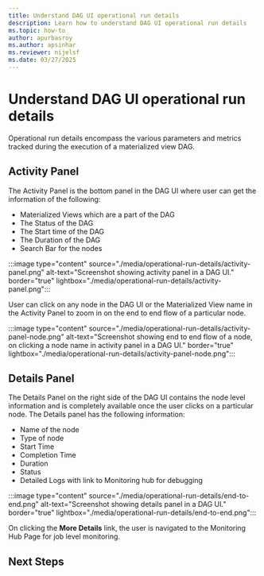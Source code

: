```yaml
---
title: Understand DAG UI operational run details
description: Learn how to understand DAG UI operational run details
ms.topic: how-to
author: apurbasroy
ms.author: apsinhar
ms.reviewer: nijelsf
ms.date: 03/27/2025
---
```


# Understand DAG UI operational run details

Operational run details encompass the various parameters and metrics tracked during the execution of a materialized view DAG.

## Activity Panel

The Activity Panel is the  bottom panel in the DAG UI where user can get the information of the following:

*	Materialized Views which are a part of the DAG
*	The Status of the DAG
*	The Start time of the DAG
*	The Duration of the DAG
*	Search Bar for the nodes

:::image type="content" source="./media/operational-run-details/activity-panel.png" alt-text="Screenshot showing activity panel in a DAG UI." border="true" lightbox="./media/operational-run-details/activity-panel.png":::


User can click on any node in the DAG UI or the Materialized View name in the Activity Panel
to zoom in on the end to end flow of a particular node.

:::image type="content" source="./media/operational-run-details/activity-panel-node.png" alt-text="Screenshot showing end to end flow of a node, on clicking a node name in activity panel in a DAG UI." border="true" lightbox="./media/operational-run-details/activity-panel-node.png":::

## Details Panel

The Details Panel on the right side of the DAG UI contains the node level information and is completely available once the
user clicks on a particular node. The Details panel has the following information:

*	Name of the node
*	Type of node
*	Start Time
*	Completion Time
*	Duration
*	Status
*	Detailed Logs with link to Monitoring hub for debugging

:::image type="content" source="./media/operational-run-details/end-to-end.png" alt-text="Screenshot showing details panel in a DAG UI." border="true" lightbox="./media/operational-run-details/end-to-end.png":::

On clicking the **More Details** link, the user is navigated to the Monitoring Hub Page for job level monitoring.

## Next Steps

  

